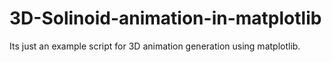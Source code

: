 # 3D-Solinoid-animation-in-matplotlib
Its just an example script for 3D animation generation using matplotlib.
[](https://github.com/abdullah-al-masud/3D-Solinoid-animation-in-matplotlib/blob/master/solinoid(multiple)_animation.mp4)
